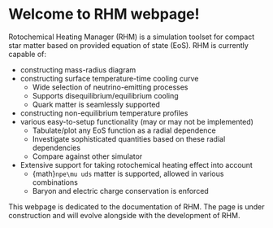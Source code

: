 # Welcome to RHM webpage!

Rotochemical Heating Manager (RHM) is a simulation toolset for compact star matter based on provided equation of state (EoS). RHM is currently capable of:

- constructing mass-radius diagram
- constructing surface temperature-time cooling curve
    - Wide selection of neutrino-emitting processes
    - Supports disequilibrium/equilibrium cooling
    - Quark matter is seamlessly supported
- constructing non-equilibrium temperature profiles
- various easy-to-setup functionality (may or may not be implemented)
    - Tabulate/plot any EoS function as a radial dependence 
    - Investigate sophisticated quantities based on these radial dependencies 
    - Compare against other simulator
- Extensive support for taking rotochemical heating effect into account
    - {math}`npe\mu uds` matter is supported, allowed in various combinations
    - Baryon and electric charge conservation is enforced

This webpage is dedicated to the documentation of RHM. The page is under construction and will evolve alongside with the development of RHM.